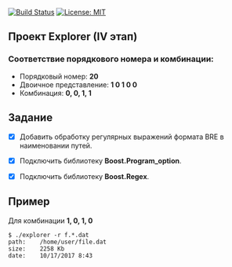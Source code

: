[![Build Status](https://travis-ci.org/ovan-iu8/HW_Explorer_04.svg?branch=master)](https://travis-ci.org/ovan-iu8/HW_Explorer_04) [![License: MIT](https://img.shields.io/badge/License-MIT-blue.svg)](/LICENSE)
## Проект Explorer (IV этап)

### Соответствие порядкового номера и комбинации:
- Порядковый номер: **20**
- Двоичное представление: **1 0 1 0 0**
- Комбинация: **0, 0, 1, 1**


## Задание
- [X] Добавить обработку регулярных выражений формата BRE в наименовании путей.
- [X] Подключить библиотеку **Boost.Program_option**.
- [X] Подключить библиотеку **Boost.Regex**.


## Пример
Для комбинации **1, 0, 1, 0**
```
$ ./explorer -r f.*.dat 
path:	 /home/user/file.dat
size:	 2258 Kb
date:	 10/17/2017 8:43
```
